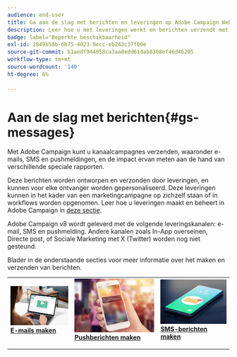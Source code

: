 ```yaml
---
audience: end-user
title: Ga aan de slag met berichten en leveringen op Adobe Campaign Web
description: Leer hoe u met leveringen werkt en berichten verzendt met Campagne Web
badge: label="Beperkte beschikbaarheid"
exl-id: 2849b58b-6b75-4023-9ecc-eb243c37f00e
source-git-commit: b1aedf944058ca3aa0edd61dab8308ef46d46205
workflow-type: tm+mt
source-wordcount: '149'
ht-degree: 6%

---
```


# Aan de slag met berichten{#gs-messages}

Met Adobe Campaign kunt u kanaalcampagnes verzenden, waaronder e-mails, SMS en pushmeldingen, en de impact ervan meten aan de hand van verschillende speciale rapporten.

Deze berichten worden ontworpen en verzonden door leveringen, en kunnen voor elke ontvanger worden gepersonaliseerd. Deze leveringen kunnen in het kader van een marketingcampagne op zichzelf staan of in workflows worden opgenomen. Leer hoe u leveringen maakt en beheert in Adobe Campaign in [deze sectie](gs-deliveries.md).

Adobe Campaign v8 wordt geleverd met de volgende leveringskanalen: e-mail, SMS en pushmelding. Andere kanalen zoals In-App overseinen, Directe post, of Sociale Marketing met X (Twitter) worden nog niet gesteund.

Blader in de onderstaande secties voor meer informatie over het maken en verzenden van berichten.

<table style="table-layout:fixed">
    <tr style="border: 0;">
    <td>
    <a href="../email/create-email.md">
    <img alt="Email" src="assets/do-not-localize/email.jpg">
    </a>
    <div><a href="../email/create-email.md"><strong>E-mails maken</strong>
    </div>
    <p>
    </td>
    <td>
    <a href="../push/create-push.md">
      <img alt="Push" src="assets/do-not-localize/push.jpg">
    </a>
    <div>
    <a href="../push/gs-push.md"><strong>Pushberichten maken</strong></a>
    </div>
    <p>
    </td>
    <td>
    <a href="../sms/create-sms.md">
      <img alt="Sms" src="assets/do-not-localize/sms.jpg">
    </a>
    <div>
    <a href="../sms/create-sms.md"><strong>SMS-berichten maken</strong></a>
    </div>
    <p>
    </td>
    </tr>
    </table>

